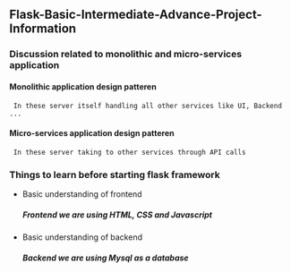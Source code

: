 ## Flask-Basic-Intermediate-Advance-Project-Information

### Discussion related to monolithic and micro-services application

#### Monolithic application design patteren
     In these server itself handling all other services like UI, Backend ...

#### Micro-services application design patteren
     In these server taking to other services through API calls 
     
### Things to learn before starting flask framework 

  - Basic understanding of frontend
       ##### Frontend we are using  HTML, CSS and Javascript 
  
  - Basic understanding of backend
       ##### Backend we are using Mysql as a database
       
       

  
 
